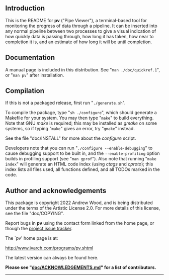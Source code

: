 Introduction
------------

This is the README for **pv** ("Pipe Viewer"), a terminal-based tool for
monitoring the progress of data through a pipeline.  It can be inserted into
any normal pipeline between two processes to give a visual indication of how
quickly data is passing through, how long it has taken, how near to
completion it is, and an estimate of how long it will be until completion.


Documentation
-------------

A manual page is included in this distribution.  See "`man ./doc/quickref.1`",
or "`man pv`" after installation.


Compilation
-----------

If this is not a packaged release, first run "`./generate.sh`".

To compile the package, type "`sh ./configure`", which should generate a
Makefile for your system.  You may then type "`make`" to build everything.
Note that GNU _make_ is required; this may be installed as _gmake_ on some
systems, so if typing "`make`" gives an error, try "`gmake`" instead.

See the file "doc/INSTALL" for more about the _configure_ script.

Developers note that you can run "`./configure --enable-debugging`" to cause
debugging support to be built in, and the `--enable-profiling` option builds
in profiling support (see "`man gprof`").  Also note that running
"`make index`" will generate an HTML code index (using _ctags_ and
_cproto_); this index lists all files used, all functions defined, and all
TODOs marked in the code.


Author and acknowledgements
---------------------------

This package is copyright 2022 Andrew Wood, and is being distributed under
the terms of the Artistic License 2.0.  For more details of this license,
see the file "doc/COPYING".

Report bugs in **pv** using the contact form linked from the home page, or
though the [project issue tracker](https://github.com/a-j-wood/pv/issues).

The `pv' home page is at:

  http://www.ivarch.com/programs/pv.shtml

The latest version can always be found here.

**Please see "[doc/ACKNOWLEDGEMENTS.md](./doc/ACKNOWLEDGEMENTS.md)" for a list of contributors.**

---
